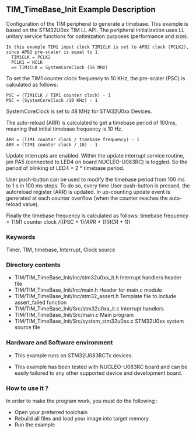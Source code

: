 ## <b>TIM_TimeBase_Init Example Description</b>

Configuration of the TIM peripheral to generate a timebase. This 
example is based on the STM32U0xx TIM LL API. The peripheral initialization 
uses LL unitary service functions for optimization purposes (performance and size). 

    In this example TIM1 input clock TIM1CLK is set to APB2 clock (PCLK2),
    since APB2 pre-scaler is equal to 1.
      TIM1CLK = PCLK2
      PCLK1 = HCLK
      => TIM1CLK = SystemCoreClock (56 MHz)

To set the TIM1 counter clock frequency to 10 KHz, the pre-scaler (PSC) is calculated as follows:

    PSC = (TIM1CLK / TIM1 counter clock) - 1
    PSC = (SystemCoreClock /10 KHz) - 1

SystemCoreClock is set to 48 MHz for STM32U0xx Devices.

The auto-reload (ARR) is calculated to get a timebase period of 100ms,
meaning that initial timebase frequency is 10 Hz.

    ARR = (TIM1 counter clock / timebase frequency) - 1
    ARR = (TIM1 counter clock / 10) - 1

Update interrupts are enabled. Within the update interrupt service routine, pin PA5
(connected to LED4 on board NUCLEO-U083RC) is toggled. So the period of
blinking of LED4 = 2 * timebase period.

User push-button can be used to modify the timebase period from 100 ms
to 1 s in 100 ms steps. To do so, every time User push-button is pressed, the
autoreload register (ARR) is updated. In up-counting update event is generated 
at each counter overflow (when the counter reaches the auto-reload value). 

Finally the timebase frequency is calculated as follows:
timebase frequency = TIM1 counter clock /((PSC + 1)*(ARR + 1)*(RCR + 1))

### <b>Keywords</b>

Timer, TIM, timebase, Interrupt, Clock source

### <b>Directory contents</b>

  - TIM/TIM_TimeBase_Init/Inc/stm32u0xx_it.h          Interrupt handlers header file
  - TIM/TIM_TimeBase_Init/Inc/main.h                  Header for main.c module
  - TIM/TIM_TimeBase_Init/Inc/stm32_assert.h          Template file to include assert_failed function
  - TIM/TIM_TimeBase_Init/Src/stm32u0xx_it.c          Interrupt handlers
  - TIM/TIM_TimeBase_Init/Src/main.c                  Main program
  - TIM/TIM_TimeBase_Init/Src/system_stm32u0xx.c      STM32U0xx system source file


### <b>Hardware and Software environment</b>

  - This example runs on STM32U083RCTx devices.

  - This example has been tested with NUCLEO-U083RC board and can be
    easily tailored to any other supported device and development board.

### <b>How to use it ?</b>

In order to make the program work, you must do the following :

 - Open your preferred toolchain
 - Rebuild all files and load your image into target memory
 - Run the example


